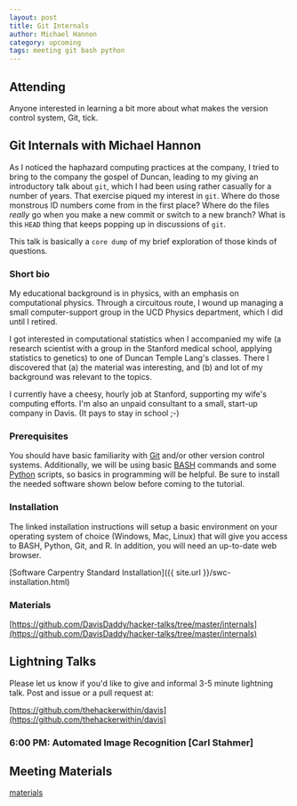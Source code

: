 ```yaml
---
layout: post
title: Git Internals
author: Michael Hannon
category: upcoming
tags: meeting git bash python
---
```


## Attending

Anyone interested in learning a bit more about what makes the version control
system, Git, tick.

## Git Internals with Michael Hannon

As I noticed the haphazard computing practices at the company, I tried to bring
to the company the gospel of Duncan, leading to my giving an introductory talk
about `git`, which I had been using rather casually for a number of years. That
exercise piqued my interest in `git`.  Where do those monstrous ID numbers come
from in the first place?  Where do the files *really* go when you make a new
commit or switch to a new branch?  What is this `HEAD` thing that keeps popping
up in discussions of `git`.

This talk is basically a `core dump` of my brief exploration of those kinds of
questions.

### Short bio

My educational background is in physics, with an emphasis on computational
physics.  Through a circuitous route, I wound up managing a small
computer-support group in the UCD Physics department, which I did until
I retired.

I got interested in computational statistics when I accompanied my wife (a
research scientist with a group in the Stanford medical school, applying
statistics to genetics) to one of Duncan Temple Lang's classes.  There
I discovered that (a) the material was interesting, and (b) and lot of my
background was relevant to the topics.

I currently have a cheesy, hourly job at Stanford, supporting my wife's
computing efforts.  I'm also an unpaid consultant to a small, start-up company
in Davis.  (It pays to stay in school ;-)

### Prerequisites

You should have basic familiarity with
[Git](https://en.wikipedia.org/wiki/Git_%28software%29) and/or other version
control systems. Additionally, we will be using basic
[BASH](https://en.wikipedia.org/wiki/Bash_%28Unix_shell%29) commands and some
[Python](https://en.wikipedia.org/wiki/Python_%28programming_language%29)
scripts, so basics in programming will be helpful. Be sure to install the
needed software shown below before coming to the tutorial.

### Installation

The linked installation instructions will setup a basic environment on your
operating system of choice (Windows, Mac, Linux) that will give you access to
BASH, Python, Git, and R. In addition, you will need an up-to-date web browser.

[Software Carpentry Standard Installation]({{ site.url }}/swc-installation.html)

### Materials

[https://github.com/DavisDaddy/hacker-talks/tree/master/internals](https://github.com/DavisDaddy/hacker-talks/tree/master/internals)

## Lightning Talks

Please let us know if you'd like to give and informal 3-5 minute lightning
talk. Post and issue or a pull request at:

[https://github.com/thehackerwithin/davis](https://github.com/thehackerwithin/davis)

### 6:00 PM: Automated Image Recognition [Carl Stahmer]

## Meeting Materials

[materials](https://github.com/thehackerwithin/davis/tree/gh-pages/meeting-materials/2016-02-11)
